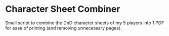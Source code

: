 # Character Sheet Combiner

Small script to combine the DnD character sheets of my 5 players into 1 PDF for ease of printing (and removing unnecessary pages).